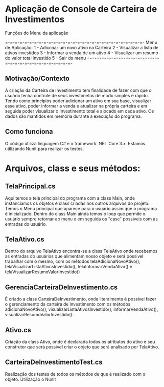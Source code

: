 # Aplicação de Console de Carteira de Investimentos

Funções do Menu da aplicação 

=-=-=-=-=-=-=-=-=-=-=-=-=-=-=-=-=-=-=-=-=-=-=-=-=-=-=-=-=-
Menu de Aplicação:
1 - Adiconar um novo ativo na Carteira
2 - Visualizar a lista de ativos investidos
3 - Informar a venda de um ativo
4 - Visualizar um resumo do valor total investido
5 - Sair do menu
=-=-=-=-=-=-=-=-=-=-=-=-=-=-=-=-=-=-=-=-=-=-=-=-=-=-=-=-=-

## Motivação/Contexto

A criação da Carteira de Investimento tem finalidade de fazer com que o usuário tenha controle de seus investimetos de modo simples e rápido. Tendo como princípios poder adicionar um ativo em sua base, visualizar esse ativo, poder informar a venda e atualizar na própria carteira e em seguida poder visualizar o investimento total e alocado em cada ativo. Os dados são mantidos em memória durante a execução do programa.

## Como funciona

O código utiliza linguagem C# e o framework .NET Core 3.x. Estamos utilizando Nunit para realizar os testes.

# Arquivos, class e seus métodos:

## TelaPrincipal.cs
Aqui temos a tela principal do programa com a class Main, onde  instanciamos os objetos e class criadas nos outros arquivos do projeto. Temos o Menu principal que aparece para o usuario assim que o programa é inicializado. 
Dentro do class Main ainda temos o loop que permite o usuário sempre retornar ao menu e em seguida os "case" possiveis com as entradas do usuário.

## TelaAtivo.cs
Dentro do arquivo TelaAtivo encontra-se a class TelaAtivo onde recebemos as entradas do usuários que alimentam nosso objeto e será possivel trabalhar com o mesmo, com os métodos telaAdicionaNovoAtivo(), telaVisualizarListaAtivosInvestido(), telaInformarVendaAtivo() e telaVisualizarResumoValorInvestido()

## GerenciaCarteiraDeInvestimento.cs
É criado a class CarteiraDeInvestimento, onde literalmente é possivel fazer o gerenciamento da carteira de Investimento com os métodos adicionaNovoAtivo(), visualizarListaAtivosInvestido(), informarVendaAtivo(), visualizarResumoValorInvestido().

## Ativo.cs
Criação da class Ativo, onde é declarada todos os atributos do ativo e seu construtor que será possivel criar o objeto que será analisado por TelaAtivo.

## CarteiraDeInvestimentoTest.cs
Realização dos testes de todos os métodos de que é realizado com o objeto. 
Utilização o Nunit

